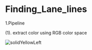 # Finding_Lane_lines

1.Pipeline

(1). extract color using RGB color space



![solidYellowLeft](https://user-images.githubusercontent.com/45247795/62015654-17b46600-b1e0-11e9-828d-35257c7f7b3a.jpg)
